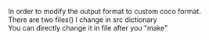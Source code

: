 In order to modify the output format to custom coco format.
<br> There are two files() I change in src dictionary
<br> You can directly change it in file after you "make" 
